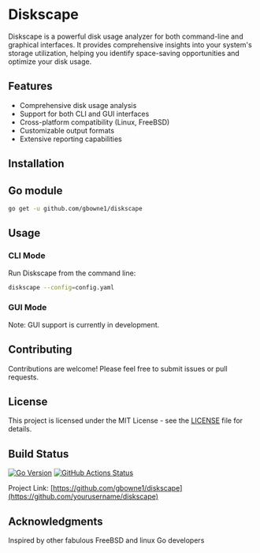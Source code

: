 # Diskscape

Diskscape is a powerful disk usage analyzer for both command-line and graphical interfaces. It provides comprehensive insights into your system's storage utilization, helping you identify space-saving opportunities and optimize your disk usage.

## Features

- Comprehensive disk usage analysis
- Support for both CLI and GUI interfaces
- Cross-platform compatibility (Linux, FreeBSD)
- Customizable output formats
- Extensive reporting capabilities

## Installation

## Go module

```bash
go get -u github.com/gbowne1/diskscape
```

## Usage

### CLI Mode

Run Diskscape from the command line:

```bash
diskscape --config=config.yaml
```

### GUI Mode

Note: GUI support is currently in development.

## Contributing

Contributions are welcome! Please feel free to submit issues or pull requests.

## License

This project is licensed under the MIT License - see the [LICENSE](LICENSE) file for details.

## Build Status

[![Go Version](https://img.shields.io/github/go-mod/go-version/github.com/gbowne1/diskscape)](https://golang.org/doc/devel/release)
[![GitHub Actions Status](https://github.com/gbowne1/diskscape/workflows/CI/badge.svg)](https://github.com/yourusername/diskscape/actions)

Project Link: [https://github.com/gbowne1/diskscape](https://github.com/yourusername/diskscape)

## Acknowledgments

Inspired by other fabulous FreeBSD and linux Go developers
